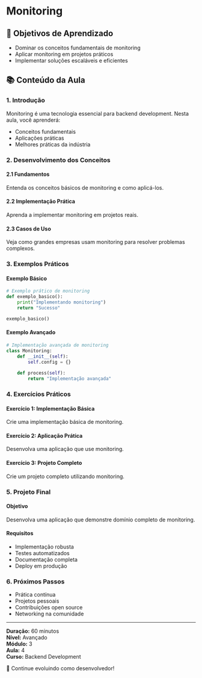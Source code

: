 # Monitoring

## 🎯 Objetivos de Aprendizado
- Dominar os conceitos fundamentais de monitoring
- Aplicar monitoring em projetos práticos
- Implementar soluções escaláveis e eficientes

## 📚 Conteúdo da Aula

### 1. Introdução
Monitoring é uma tecnologia essencial para backend development. Nesta aula, você aprenderá:

- Conceitos fundamentais
- Aplicações práticas
- Melhores práticas da indústria

### 2. Desenvolvimento dos Conceitos

#### 2.1 Fundamentos
Entenda os conceitos básicos de monitoring e como aplicá-los.

#### 2.2 Implementação Prática
Aprenda a implementar monitoring em projetos reais.

#### 2.3 Casos de Uso
Veja como grandes empresas usam monitoring para resolver problemas complexos.

### 3. Exemplos Práticos

#### Exemplo Básico
```python
# Exemplo prático de monitoring
def exemplo_basico():
    print("Implementando monitoring")
    return "Sucesso"

exemplo_basico()
```

#### Exemplo Avançado
```python
# Implementação avançada de monitoring
class Monitoring:
    def __init__(self):
        self.config = {}
    
    def process(self):
        return "Implementação avançada"
```

### 4. Exercícios Práticos

#### Exercício 1: Implementação Básica
Crie uma implementação básica de monitoring.

#### Exercício 2: Aplicação Prática
Desenvolva uma aplicação que use monitoring.

#### Exercício 3: Projeto Completo
Crie um projeto completo utilizando monitoring.

### 5. Projeto Final

#### Objetivo
Desenvolva uma aplicação que demonstre domínio completo de monitoring.

#### Requisitos
- Implementação robusta
- Testes automatizados
- Documentação completa
- Deploy em produção

### 6. Próximos Passos

- Prática contínua
- Projetos pessoais
- Contribuições open source
- Networking na comunidade

---

**Duração:** 60 minutos  
**Nível:** Avançado  
**Módulo:** 3  
**Aula:** 4  
**Curso:** Backend Development

🎉 Continue evoluindo como desenvolvedor!
